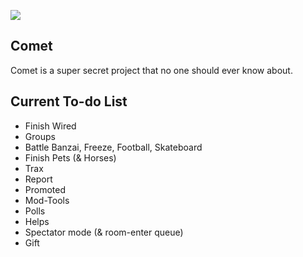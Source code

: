 ![](http://i.imgur.com/Pu05U2K.png)

Comet
---
Comet is a super secret project that no one should ever know about.

Current To-do List
---
+   Finish Wired
+   Groups
+   Battle Banzai, Freeze, Football, Skateboard
+   Finish Pets (& Horses)
+   Trax
+   Report
+   Promoted
+   Mod-Tools
+   Polls
+   Helps
+   Spectator mode (& room-enter queue)
+   Gift

